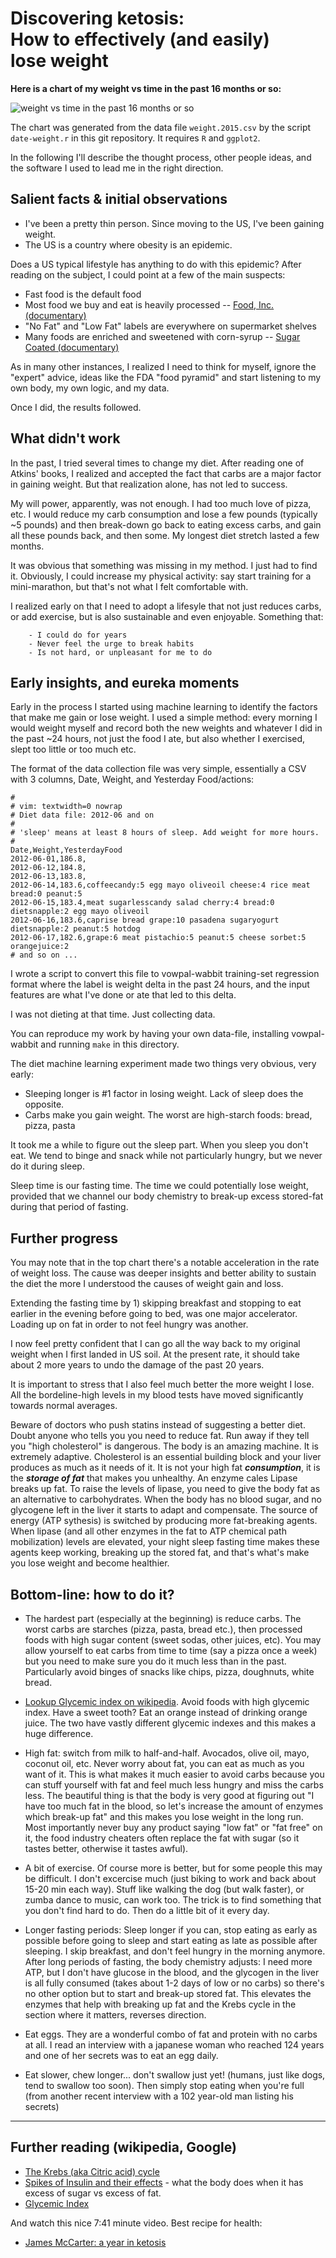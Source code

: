 # Discovering ketosis:<br>How to effectively (and easily)<br> lose weight



**Here is a chart of my weight vs time in the past 16 months or so:**

![weight vs time in the past 16 months or so](weight.2015.png  "weight loss progress")

The chart was generated from the data file `weight.2015.csv` by the script `date-weight.r` in this git repository.  It requires `R` and `ggplot2`.





























In the following I'll describe the thought process, other people ideas,  and the software I used to lead me in the right direction.

## Salient facts & initial observations

- I've been a pretty thin person. Since moving to the US, I've been gaining weight.
- The US is a country where obesity is an epidemic.

Does a US typical lifestyle has anything to do with this epidemic? After reading on the subject, I could point at a few of the main suspects:

 - Fast food is the default food
 - Most food we buy and eat is heavily processed -- [Food, Inc. (documentary)](http://www.takepart.com/foodinc/film)
 - "No Fat" and "Low Fat" labels are everywhere on supermarket shelves
 - Many foods are enriched and sweetened with corn-syrup -- [Sugar Coated (documentary)](http://sugarcoateddoc.com/)

As in many other instances, I realized I need to think for myself, ignore the "expert" advice, ideas like the FDA "food pyramid" and start listening to my own body, my own logic, and my data.

Once I did, the results followed.

## What didn't work

In the past, I tried several times to change my diet. After reading one of Atkins' books, I realized and accepted the fact that carbs are a major factor in gaining weight. But that realization alone, has not led to success.

My will power, apparently, was not enough. I had too much love of pizza, etc.  I would reduce my carb consumption and lose a few pounds (typically ~5 pounds) and then break-down go back to eating excess carbs, and gain all these pounds back, and then some.
My longest diet stretch lasted a few months.

It was obvious that something was missing in my method. I just had to find it. Obviously, I could increase my physical activity: say start training for a mini-marathon, but that's not what I felt comfortable with.

I realized early on that I need to adopt a lifesyle that not just reduces carbs, or add exercise, but is also sustainable and even enjoyable. Something that:

        - I could do for years
        - Never feel the urge to break habits
        - Is not hard, or unpleasant for me to do


## Early insights, and eureka moments

Early in the process I started using machine learning to identify the factors that make me gain or lose weight. I used a simple method: every morning I would weight myself and record both the new weights and whatever I did in the past ~24 hours, not just the food I ate, but also whether I exercised, slept too little or too much etc.

The format of the data collection file was very simple, essentially a CSV with 3 columns, Date, Weight, and Yesterday Food/actions:
 
    #
    # vim: textwidth=0 nowrap
    # Diet data file: 2012-06 and on
    #
    # 'sleep' means at least 8 hours of sleep. Add weight for more hours.
    #
    Date,Weight,YesterdayFood
    2012-06-01,186.8,
    2012-06-12,184.8,
    2012-06-13,183.8,
    2012-06-14,183.6,coffeecandy:5 egg mayo oliveoil cheese:4 rice meat bread:0 peanut:5
    2012-06-15,183.4,meat sugarlesscandy salad cherry:4 bread:0 dietsnapple:2 egg mayo oliveoil
    2012-06-16,183.6,caprise bread grape:10 pasadena sugaryogurt dietsnapple:2 peanut:5 hotdog
    2012-06-17,182.6,grape:6 meat pistachio:5 peanut:5 cheese sorbet:5 orangejuice:2
    # and so on ...



I wrote a script to convert this file to vowpal-wabbit training-set regression format where the label is weight delta in the past 24 hours, and the input features are what I've done or ate that led to this delta.

I was not dieting at that time. Just collecting data.

You can reproduce my work by having your own data-file, installing vowpal-wabbit and running `make` in this directory.

The diet machine learning experiment made two things very obvious, very early:

- Sleeping longer is #1 factor in losing weight. Lack of sleep does the opposite.
- Carbs make you gain weight. The worst are high-starch foods: bread, pizza, pasta

It took me a while to figure out the sleep part. When you sleep you don't eat. We tend to binge and snack while not particularly hungry, but we never do it during sleep.

Sleep time is our fasting time. The time we could potentially lose weight, provided that we channel our body chemistry to break-up excess stored-fat during that period of fasting.


## Further progress

You may note that in the top chart there's a notable acceleration in the rate of weight loss.  The cause was deeper insights and better ability to sustain the diet the more I understood the causes of weight gain and loss.

Extending the fasting time by 1) skipping breakfast and stopping to eat earlier in the evening before going to bed, was one major accelerator. Loading up on fat in order to not feel hungry was another.

I now feel pretty confident that I can go all the way back to my original weight when I first landed in US soil. At the present rate, it should take about 2 more years to undo the damage of the past 20 years. 

It is important to stress that I also feel much better the more weight I lose. All the bordeline-high levels in my blood tests have moved significantly towards normal averages.

Beware of doctors who push statins instead of suggesting a better diet. Doubt anyone who tells you you need to reduce fat. Run away if they tell you "high cholesterol" is dangerous. The body is an amazing machine. It is extremely adaptive. Cholesterol is an essential building block and your liver produces as much as it needs of it. It is not your high fat ***consumption***, it is the ***storage of fat*** that makes you unhealthy.  An enzyme cales Lipase breaks up fat. To raise the levels of lipase, you need to give the body fat as an alternative to carbohydrates. When the body has no blood sugar, and no glycogene left in the liver it starts to adapt and compensate.  The source of energy (ATP sythesis) is switched by producing more fat-breaking agents. When lipase (and all other enzymes in the fat to ATP chemical path mobilization) levels are elevated, your night sleep fasting time makes these agents keep working, breaking up the stored fat, and that's what's make you lose weight and become healthier.


## Bottom-line: how to do it?

- The hardest part (especially at the beginning) is reduce carbs. The worst carbs are starches (pizza, pasta, bread etc.), then processed foods with high sugar content (sweet sodas, other juices, etc). You may allow yourself to eat carbs from time to time (say a pizza once a week) but you need to make sure you do it much less than in the past. Particularly avoid binges of snacks like chips, pizza, doughnuts, white bread.

- [Lookup Glycemic index on wikipedia](https://en.wikipedia.org/wiki/Glycemic_index). Avoid foods with high glycemic index. Have a sweet tooth? Eat an orange instead of drinking orange juice. The two have vastly different glycemic indexes and this makes a huge difference.

- High fat: switch from milk to half-and-half.  Avocados, olive oil, mayo, coconut oil, etc.  Never worry about fat, you can eat as much as you want of it. This is what makes it much easier to avoid carbs because you can stuff yourself with fat and feel much less hungry and miss the carbs less. The beautiful thing is that the body is very good at figuring out "I have too much fat in the blood, so let's increase the amount of enzymes which break-up fat" and this makes you lose weight in the long run.  Most importantly never buy any product saying "low fat" or "fat free" on it, the food industry cheaters often replace the fat with sugar (so it tastes better, otherwise it tastes awful).

- A bit of exercise.  Of course more is better, but for some people this may be difficult. I don't excercise much (just biking to work and back about 15-20 min each way). Stuff like walking the dog (but walk faster), or zumba dance to music, can work too. The trick is to find something that you don't find hard to do. Then do a little bit of it every day.

- Longer fasting periods: Sleep longer if you can, stop eating as early as possible before going to sleep and start eating as late as possible after sleeping. I skip breakfast, and don't feel hungry in the morning anymore.  After long periods of fasting, the body chemistry adjusts: I need more ATP, but I don't have glucose in the blood, and the glycogen in the liver is all fully consumed (takes about 1-2 days of low or no carbs) so there's no other option but to start and break-up stored fat. This elevates the enzymes that help with breaking up fat and the Krebs cycle in the section
where it matters, reverses direction.

- Eat eggs.  They are a wonderful combo of fat and protein with no carbs at all.  I read an interview with a japanese woman who reached 124 years and one of her secrets was to eat an egg daily.

- Eat slower, chew longer... don't swallow just yet! (humans, just like dogs, tend to swallow too soon). Then simply stop eating when you're full (from another recent interview with a 102 year-old man listing his secrets)

***

## Further reading (wikipedia, Google)

- [The Krebs (aka Citric acid) cycle](https://en.wikipedia.org/wiki/Citric_acid_cycle)
- [Spikes of Insulin and their effects](https://en.wikipedia.org/wiki/Sugar_crash) - what the body does when it has excess of sugar vs excess of fat.
- [Glycemic Index](https://en.wikipedia.org/wiki/Glycemic_index)

And watch this nice 7:41 minute video. Best recipe for health:

- [James McCarter: a year in ketosis](https://vimeo.com/147795263) 



